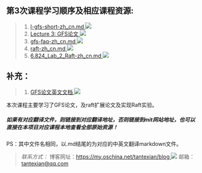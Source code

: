 ## 第3次课程学习顺序及相应课程资源:
> 1. [l-gfs-short-zh_cn.md ![](https://git.oschina.net/tantexian/MIT6.824/raw/dev/resources/static/img/click.jpg)](https://git.oschina.net/tantexian/MIT6.824/blob/dev/LEC3_GFSAndRaft/l-gfs-short-zh_cn.md?dir=0&filepath=LEC3_GFSAndRaft%2Fl-gfs-short-zh_cn.md&oid=c9b89fca5b1d85f0e7f48a3c50e6eff7ec0334f3&sha=ed481bdbb6a41443aa2ce04390c44b9653ef0a78)
> 2. [Lecture 3: GFS论文 ![](https://git.oschina.net/tantexian/MIT6.824/raw/dev/resources/static/img/click.jpg)](https://git.oschina.net/tantexian/MIT6.824/blob/dev/LEC3_GFSAndRaft/gfs-zh_cn.md?dir=0&filepath=LEC3_GFSAndRaft%2Fgfs-zh_cn.md&oid=4e69900cf9e548c526bb4981a97ee55dd0dbd55f&sha=ed481bdbb6a41443aa2ce04390c44b9653ef0a78)
> 3. [gfs-faq-zh_cn.md ![](https://git.oschina.net/tantexian/MIT6.824/raw/dev/resources/static/img/click.jpg)](https://git.oschina.net/tantexian/MIT6.824/blob/dev/LEC3_GFSAndRaft/gfs-faq-zh_cn.md?dir=0&filepath=LEC3_GFSAndRaft%2Fgfs-faq-zh_cn.md&oid=9c784174eae8abb6ec83a166a1794ec232a45717&sha=ed481bdbb6a41443aa2ce04390c44b9653ef0a78)
> 4. [raft-zh_cn.md ![](https://git.oschina.net/tantexian/MIT6.824/raw/dev/resources/static/img/click.jpg)](https://git.oschina.net/tantexian/MIT6.824/blob/dev/LEC3_GFSAndRaft/raft-zh_cn.md?dir=0&filepath=LEC3_GFSAndRaft%2Fraft-zh_cn.md&oid=665ca438613092ec8d9080c58184b360f840c5fd&sha=2ccc943ea154b0b5783772823671da262a7d48be)
> 5. [6.824_Lab_2_Raft-zh_cn.md ![](https://git.oschina.net/tantexian/MIT6.824/raw/dev/resources/static/img/click.jpg)](https://git.oschina.net/tantexian/MIT6.824/blob/dev/LEC3_GFSAndRaft/6.824_Lab_2_Raft-zh_cn.md?dir=0&filepath=LEC3_GFSAndRaft%2F6.824_Lab_2_Raft-zh_cn.md&oid=381f13961fa57427ec0f746a20825cf1fa63da1e&sha=ed481bdbb6a41443aa2ce04390c44b9653ef0a78)


## 补充： 
>   1. [GFS论文英文文档 ![](https://git.oschina.net/tantexian/MIT6.824/raw/dev/resources/static/img/click.jpg)](https://git.oschina.net/tantexian/MIT6.824/raw/dev/LEC3_GFSAndRaft/gfs.pdf)
 

本次课程主要学习了GFS论文，及raft扩展论文及实现Raft实验。

##### 如果有对应翻译文件，则链接到对应翻译地址，否则链接到mit网站地址，也可以直接在本项目对应课程本地查看全部原始资源！
PS：其中文件名相同，以.md结尾的为对应的中英文翻译markdown文件。


>*联系方式：*
>博客网址：[https://my.oschina.net/tantexian/blog ![](https://git.oschina.net/tantexian/MIT6.824/raw/dev/resources/static/img/click.jpg)](https://my.oschina.net/tantexian/blog)
>邮箱：tantexian@qq.com